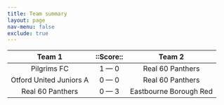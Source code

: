 ```yaml
---
title: Team summary
layout: page
nav-menu: false
exclude: true
---
```




|         Team 1          |  ::Score::  |         Team 2         |
|:-----------------------:|:-----------:|:----------------------:|
|       Pilgrims FC       | 1 &mdash; 0 |    Real 60 Panthers    |
| Otford United Juniors A | 0 &mdash; 0 |    Real 60 Panthers    |
|    Real 60 Panthers     | 0 &mdash; 3 | Eastbourne Borough Red |

 <br /><br /><br />